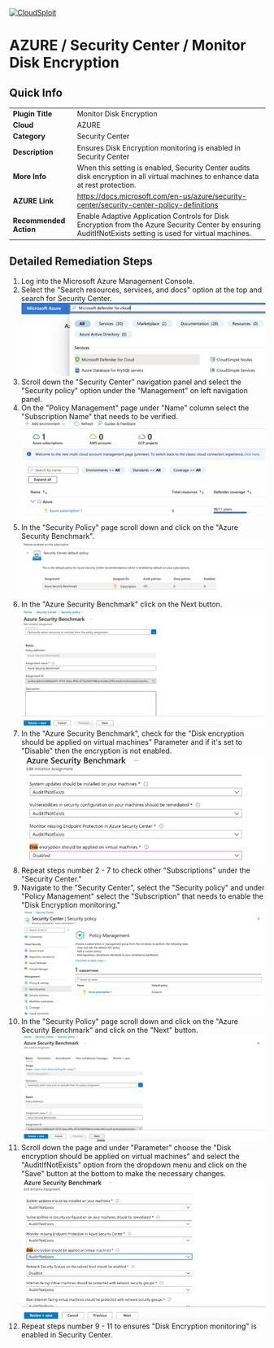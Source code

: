 [![CloudSploit](https://cloudsploit.com/img/logo-new-big-text-100.png "CloudSploit")](https://cloudsploit.com)

# AZURE / Security Center / Monitor Disk Encryption

## Quick Info

| | |
|-|-|
| **Plugin Title** | Monitor Disk Encryption |
| **Cloud** | AZURE |
| **Category** | Security Center |
| **Description** | Ensures Disk Encryption monitoring is enabled in Security Center |
| **More Info** | When this setting is enabled, Security Center audits disk encryption in all virtual machines to enhance data at rest protection. |
| **AZURE Link** | https://docs.microsoft.com/en-us/azure/security-center/security-center-policy-definitions |
| **Recommended Action** | Enable Adaptive Application Controls for Disk Encryption from the Azure Security Center by ensuring AuditIfNotExists setting is used for virtual machines. |

## Detailed Remediation Steps


1. Log into the Microsoft Azure Management Console.
2. Select the "Search resources, services, and docs" option at the top and search for Security Center. </br> <img src="/resources/azure/securitycenter/monitor-disk-encryption/step2.png"/>
3. Scroll down the "Security Center" navigation panel and select the "Security policy" option under the "Management" on left navigation panel.</br> 
4. On the "Policy Management" page under "Name" column select the "Subscription Name" that needs to be verified.</br> <img src="/resources/azure/securitycenter/monitor-disk-encryption/step4.png"/>
5. In the "Security Policy" page scroll down and click on the "Azure Security Benchmark".</br> <img src="/resources/azure/securitycenter/monitor-disk-encryption/step5.png"/>
6. In the "Azure Security Benchmark" click on the Next button.</br> <img src="/resources/azure/securitycenter/monitor-disk-encryption/step6.png"/>
7. In the "Azure Security Benchmark", check for the "Disk encryption should be applied on virtual machines" Parameter and if it's set to "Disable" then the encryption is not enabled.</br>  <img src="/resources/azure/securitycenter/monitor-disk-encryption/step7.png"/>
8. Repeat steps number 2 - 7 to check other "Subscriptions" under the "Security Center."</br>
9. Navigate to the "Security Center", select the "Security policy" and under "Policy Management" select the "Subscription" that needs to enable the "Disk Encryption monitoring."</br> <img src="/resources/azure/securitycenter/monitor-disk-encryption/step9.png"/>
10. In the "Security Policy" page scroll down and click on the "Azure Security Benchmark" and click on the "Next" button. </br> <img src="/resources/azure/securitycenter/monitor-disk-encryption/step10.png"/>
11. Scroll down the page and under "Parameter" choose the "Disk encryption should be applied on virtual machines" and select the "AuditIfNotExists" option from the dropdown menu and click on the "Save" button at the bottom to make the necessary changes.</br> <img src="/resources/azure/securitycenter/monitor-disk-encryption/step11.png"/>
12. Repeat steps number 9 - 11 to ensures "Disk Encryption monitoring" is enabled in Security Center.</br>
